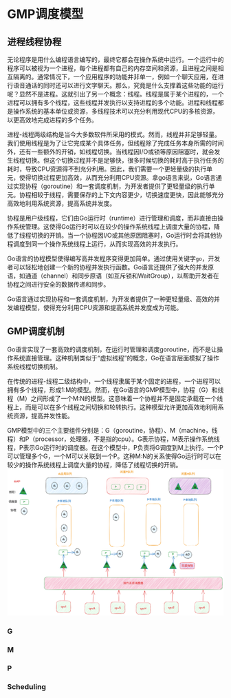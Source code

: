 # GMP调度模型


<!--more-->
## 进程线程协程
无论程序是用什么编程语言编写的，最终它都会在操作系统中运行。一个运行中的程序可以被视为一个进程，每个进程都有自己的内存空间和资源，且进程之间是相互隔离的。通常情况下，一个应用程序的功能并非单一，例如一个聊天应用，在进行语音通话的同时还可以进行文字聊天。那么，究竟是什么支撑着这些功能的运行呢？显然不是进程。这就引出了另一个概念：线程。线程是属于某个进程的，一个进程可以拥有多个线程，这些线程并发执行以支持进程的多个功能。进程和线程都是操作系统的基本单位或资源，多线程技术可以充分利用现代CPU的多核资源，以更高效地完成进程的多个任务。

进程-线程两级结构是当今大多数软件所采用的模式。然而，线程并非足够轻量。我们使用线程是为了让它完成某个具体任务，但线程除了完成任务本身所需的时间外，还有一些额外的开销，如线程切换。当线程因I/O或锁等原因阻塞时，就会发生线程切换。但这个切换过程并不是足够快，很多时候切换的耗时高于执行任务的耗时，导致CPU资源得不到充分利用。因此，我们需要一个更轻量级的执行单元，使得切换过程更加高效，从而充分利用CPU资源。拿go语言来说，Go语言通过实现协程（goroutine）和一套调度机制，为开发者提供了更轻量级的执行单元。协程相较于线程，需要保存的上下文内容更少，切换速度更快，因此能够充分高效地利用系统资源，提高系统并发度。

协程是用户级线程，它们由Go运行时（runtime）进行管理和调度，而非直接由操作系统管理。这使得Go运行时可以在较少的操作系统线程上调度大量的协程，降低了线程切换的开销。当一个协程因I/O或其他原因阻塞时，Go运行时会将其他协程调度到同一个操作系统线程上运行，从而实现高效的并发执行。

Go语言的协程模型使得编写高并发程序变得更加简单。通过使用关键字`go`，开发者可以轻松地创建一个新的协程并发执行函数。Go语言还提供了强大的并发原语，如通道（channel）和同步原语（如互斥锁和WaitGroup），以帮助开发者在协程之间进行安全的数据传递和同步。

Go语言通过实现协程和一套调度机制，为开发者提供了一种更轻量级、高效的并发编程模型，使得充分利用CPU资源和提高系统并发度成为可能。
## GMP调度机制
Go语言实现了一套高效的调度机制，在运行时管理和调度goroutine，而不是让操作系统直接管理。这种机制类似于“虚拟线程”的概念，Go在语言层面模拟了操作系统线程切换机制。

在传统的进程-线程二级结构中，一个线程隶属于某个固定的进程，一个进程可以拥有多个线程，形成1:M的模型。然而，在Go语言的GMP模型中，协程（G）和线程（M）之间形成了一个M:N的模型。这意味着一个协程并不是固定承载在一个线程上，而是可以在多个线程之间切换和轮转执行。这种模型允许更加高效地利用系统资源，提高并发性能。

GMP模型中的三个主要组件分别是：G（goroutine，协程）、M（machine，线程）和P（processor，处理器，不是指的cpu）。G表示协程，M表示操作系统线程，P表示Go运行时的调度器。在这个模型中，P负责将G调度到M上执行。一个P可以管理多个G，一个M可以关联到一个P。这种M:N的关系使得Go运行时可以在较少的操作系统线程上调度大量的协程，降低了线程切换的开销。
![GMP](gmp.png "GMP调度机制")
### G

### M
### P
### Scheduling

